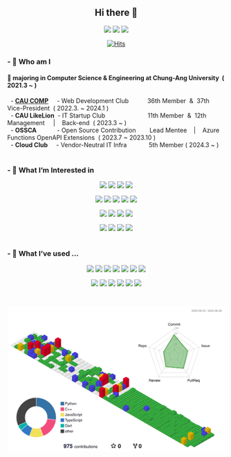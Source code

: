 <div align=center> 

## Hi there 👋

<a href="mailto:hnnynh125@gmail.com"><img src="https://img.shields.io/badge/Gmail-EA4335?style=for-the-badge&logo=Gmail&logoColor=white&link=mailto:hnnynh125@gmail.com"/></a>
<a href="https://velog.io/@hnnynh" target="_blank"><img src="https://img.shields.io/badge/Velog-20C997?style=for-the-badge&logo=Velog&logoColor=white"></a>
<a href="https://www.instagram.com/hnn.ynh/" target="_blank"><img src="https://img.shields.io/badge/Instagram-E4405F?style=for-the-badge&logo=Instagram&logoColor=white"></a>

[![Hits](https://hits.seeyoufarm.com/api/count/incr/badge.svg?url=https%3A%2F%2Fgithub.com%2Fhnnynh&count_bg=%230675FB&title_bg=%23000000&icon=&icon_color=%23FFFFFF&title=hits&edge_flat=true)](https://hits.seeyoufarm.com)

</div>

### - 👀 Who am I

  
#### 🌟 majoring in **Computer Science & Engineering** at Chung-Ang University&nbsp; ( 2021.3 ~ ) <br/>

<div> 
	
&nbsp; - **[CAU COMP](https://hnnynh.notion.site/COMP-7827b4f860d84427a5dbdbecdf36be5a?pvs=4)** &nbsp;&nbsp;&nbsp;&nbsp;- Web Development Club &nbsp;&nbsp;&nbsp;&nbsp;&nbsp;&nbsp;&nbsp;&nbsp;&nbsp;&nbsp;36th Member&nbsp; &&nbsp; 37th Vice-President&nbsp; ( 2022.3. ~ 2024.1 )<br/>
&nbsp; - **CAU LikeLion** &nbsp;- IT Startup Club&nbsp;&nbsp;&nbsp;&nbsp;&nbsp;&nbsp;&nbsp;&nbsp;&nbsp;&nbsp;&nbsp;&nbsp;&nbsp;&nbsp;&nbsp;&nbsp;&nbsp;&nbsp;&nbsp;&nbsp;&nbsp;&nbsp;&nbsp;&nbsp; 11th Member &nbsp;&&nbsp; 12th Management &nbsp;&nbsp;&nbsp;&nbsp;|&nbsp;&nbsp;&nbsp; Back-end&nbsp; ( 2023.3 ~ )<br/>
&nbsp; - **OSSCA** &nbsp;&nbsp;&nbsp;&nbsp;&nbsp;&nbsp;&nbsp;&nbsp;&nbsp;&nbsp;&nbsp;- Open Source Contribution&nbsp;&nbsp;&nbsp;&nbsp;&nbsp;&nbsp;&nbsp;&nbsp;Lead Mentee&nbsp;&nbsp;&nbsp;&nbsp;|&nbsp;&nbsp;&nbsp; Azure Functions OpenAPI Extensions&nbsp; ( 2023.7 ~ 2023.10 )<br/>
&nbsp; - **Cloud Club** &nbsp;&nbsp;&nbsp;&nbsp;- Vendor-Neutral IT Infra &nbsp;&nbsp;&nbsp;&nbsp;&nbsp;&nbsp;&nbsp;&nbsp;&nbsp;&nbsp;&nbsp;&nbsp;5th Member ( 2024.3 ~ )<br/>
<br/>

</div>
 
### - 🌱 What I’m Interested in

<div align=center> 
  
<img src="https://img.shields.io/badge/C++-00599C?style=for-the-badge&logo=C%2B%2B&logoColor=white"/></a>
<img src="https://img.shields.io/badge/Java-007396?style=for-the-badge&logo=Java&logoColor=white"></a>
<img src="https://img.shields.io/badge/JavaScript-F7DF1E?style=for-the-badge&logo=JavaScript&logoColor=white"></a>
<img src="https://img.shields.io/badge/Python-3776AB?style=for-the-badge&logo=Python&logoColor=white"></a>

<img src="https://img.shields.io/badge/Node.js-339933?style=for-the-badge&logo=Node.js&logoColor=white"></a>
<img src="https://img.shields.io/badge/Express.js-000000?style=for-the-badge&logo=Express&logoColor=white"></a>
<img src="https://img.shields.io/badge/Django-092E20?style=for-the-badge&logo=Django&logoColor=white"></a>
<img src="https://img.shields.io/badge/MongoDB-47A248?style=for-the-badge&logo=MongoDB&logoColor=white"></a>
<img src="https://img.shields.io/badge/MySQL-4479A1?style=for-the-badge&logo=MySQL&logoColor=white"></a>


<img src="https://img.shields.io/badge/Docker-2496ED?style=for-the-badge&logo=Docker&logoColor=white"></a>
<img src="https://img.shields.io/badge/kubernetes-326CE5?style=for-the-badge&logo=kubernetes&logoColor=white"></a>
<img src="https://img.shields.io/badge/AWS lambda-FF9900?style=for-the-badge&logo=awslambda&logoColor=white"></a>
<img src="https://img.shields.io/badge/GitHub Actions-2088FF?style=for-the-badge&logo=githubactions&logoColor=white"></a>


<img src="https://img.shields.io/badge/cncf-231F20?style=for-the-badge&logo=cncf&logoColor=white"></a>
<img src="https://img.shields.io/badge/framework-000000?style=for-the-badge&logo=framework&logoColor=white"></a>
<img src="https://img.shields.io/badge/network-000000?style=for-the-badge&logo=network&logoColor=white"></a>
<img src="https://img.shields.io/badge/linux-FCC624?style=for-the-badge&logo=linux&logoColor=white"></a>
#

</div>

### - 💬 What I’ve used ...

<div align=center> 

<img src="https://img.shields.io/badge/C-A8B9CC?style=flat-square&logo=C&logoColor=white"></a>
<img src="https://img.shields.io/badge/TypeScript-3178C6?style=flat-square&logo=TypeScript&logoColor=white"></a>
<img src="https://img.shields.io/badge/Dart-0175C2?style=flat-square&logo=Dart&logoColor=white"></a>
<img src="https://img.shields.io/badge/HTML-E34F26?style=flat-square&logo=HTML5&logoColor=white"></a>
<img src="https://img.shields.io/badge/CSS-1572B6?style=flat-square&logo=CSS3&logoColor=white"></a>
<img src="https://img.shields.io/badge/React-61DAFB?style=flat-square&logo=React&logoColor=white"></a>
<img src="https://img.shields.io/badge/Flutter-02569B?style=flat-square&logo=Flutter&logoColor=white"></a>

<img src="https://img.shields.io/badge/AWS EC2-FF9900?style=flat-square&logo=amazonec2&logoColor=white"></a>
<img src="https://img.shields.io/badge/AWS RDS-527FFF?style=flat-square&logo=amazonrds&logoColor=white"></a>
<img src="https://img.shields.io/badge/AWS S3-569A31?style=flat-square&logo=amazons3&logoColor=white"></a>
<img src="https://img.shields.io/badge/Amazon API Gateway-FF4F8B?style=flat-square&logo=amazonapigateway&logoColor=white"></a>
<img src="https://img.shields.io/badge/Amazon Simple Email Service-DD344C?style=flat-square&logo=amazonsimpleemailservice&logoColor=white"></a>
<img src="https://img.shields.io/badge/Azure Functions-0062AD?style=flat-square&logo=azurefunctions&logoColor=white"></a>

</div>
<br/>
<div align=center> 


![](./profile-3d-contrib/profile-gitblock.svg)
</div>


<!--
**hnnynh/hnnynh** is a ✨ _special_ ✨ repository because its `README.md` (this file) appears on your GitHub profile.

Here are some ideas to get you started:

### - :eyes: I'm
- 🔭 I’m currently working on ...
- 🌱 I’m currently learning ...
- 👯 I’m looking to collaborate on ...
- 🤔 I’m looking for help with ...
- 💬 Ask me about ...
- 📫 How to reach me: ...
- 😄 Pronouns: ...
- ⚡ Fun fact: ...
-->
